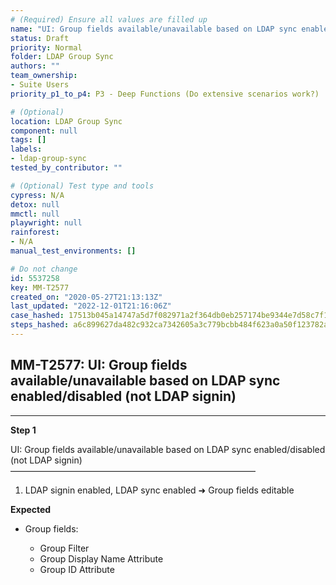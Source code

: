 ```yaml
---
# (Required) Ensure all values are filled up
name: "UI: Group fields available/unavailable based on LDAP sync enabled/disabled (not LDAP signin)"
status: Draft
priority: Normal
folder: LDAP Group Sync
authors: ""
team_ownership:
- Suite Users
priority_p1_to_p4: P3 - Deep Functions (Do extensive scenarios work?)

# (Optional)
location: LDAP Group Sync
component: null
tags: []
labels:
- ldap-group-sync
tested_by_contributor: ""

# (Optional) Test type and tools
cypress: N/A
detox: null
mmctl: null
playwright: null
rainforest:
- N/A
manual_test_environments: []

# Do not change
id: 5537258
key: MM-T2577
created_on: "2020-05-27T21:13:13Z"
last_updated: "2022-12-01T21:16:06Z"
case_hashed: 17513b045a14747a5d7f082971a2f364db0eb257174be9344e7d58c7f15d38c5d43793260ac0db74c2b8981c26bd57c3
steps_hashed: a6c899627da482c932ca7342605a3c779bcbb484f623a0a50f123782a6f942ae474d02ec8e757c5fe5d6e341bccd5501
---
```


<!-- (Auto-generated) Based on frontmatter's "key" and "name" -->

## MM-T2577: UI: Group fields available/unavailable based on LDAP sync enabled/disabled (not LDAP signin)

---

**Step 1**

UI: Group fields available/unavailable based on LDAP sync enabled/disabled (not LDAP signin)\
————————————————————————————

1. LDAP signin enabled, LDAP sync enabled ➜ Group fields editable

**Expected**

- Group fields:

  - Group Filter
  - Group Display Name Attribute
  - Group ID Attribute
